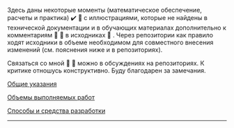Здесь даны некоторые моменты (математическое обеспечение, расчеты и практика) :heavy_check_mark: :memo: с иллюстрациями, которые не найдены в технической документации и в обучающих материалах дополнительно к комментариям :speech_balloon: :blue_book: в исходниках :floppy_disk: . Через репозитории как правило ходят исходники в объеме необходимом для совместного внесения изменений (см. пояснения ниже и в репозиториях).

Связаться со мной :email: :fax: можно в обсуждениях на репозиториях. К критике отношусь конструктивно. Буду благодарен за замечания.

[Общие указания](https://github.com/tsv19su254052/tsv19su254052/blob/main/Common.md)

[Объемы выполняемых работ](https://github.com/tsv19su254052/tsv19su254052/blob/main/Works.md)

[Способы и средства разработки](https://github.com/tsv19su254052/tsv19su254052/blob/main/Languages.md)

----
<!--
Облагодетельствовать можно на карточку :euro: :dollar: :credit_card: Альфа-Банка 2200 1545 3159 6236
-->
